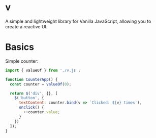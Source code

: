 # v
A simple and lightweight library for Vanilla JavaScript, allowing you to create a reactive UI.

# Basics

Simple counter:
```js
import { valueOf } from './v.js';

function CounterApp() {
  const counter = valueOf(0);

  return $('div', {}, [
    $('button', {
      textContent: counter.bind(v => `Clicked: ${v} times`),
      onclick() {
        ++counter.value;
      }
    })
  ]);
}
```
